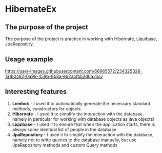 # HibernateEx

## The purpose of the project

The purpose of the project is practice in working with Hibernate, Liquibase, JpaRepositiry.

## Usage example

https://user-images.githubusercontent.com/66965572/234325328-1a1b0482-0a99-458b-8b8a-e62abfbb2d6a.mov

## Interesting features
1. **Lombok** - I used it to automatically generate the necessary standard methods, constructors for objects
2. **Hibernate** - I used it to simplify the interaction with the database, namely in particular for working with database objects as java objects)
3. **Liquibase** - I used it to ensure that when the application starts, there is always some identical list of people in the database
4. **JpaRepository** - I used it to simplify the interaction with the database, namely not to write queries to the database manually, but use JpaRepository methods and custom Query methods
